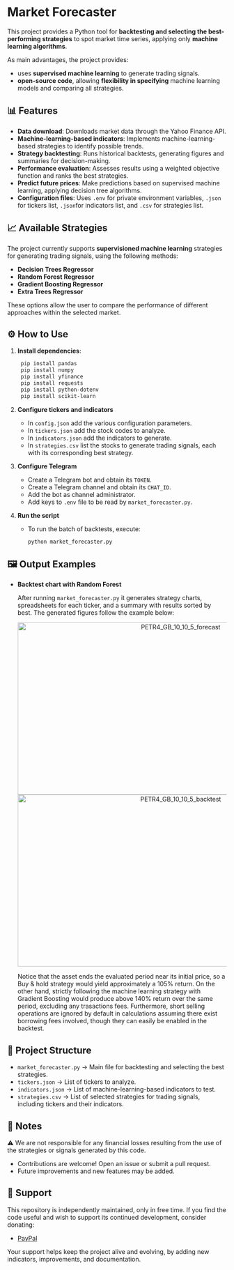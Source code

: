 # Market Forecaster

This project provides a Python tool for **backtesting and selecting the best-performing strategies** to spot market time series, applying only **machine learning algorithms**.

As main advantages, the project provides:
- uses **supervised machine learning** to generate trading signals.
- **open-source code**, allowing **flexibility in specifying** machine learning models and comparing all strategies.


## 📊 Features

- **Data download**: Downloads market data through the Yahoo Finance API.
- **Machine-learning-based indicators**: Implements machine-learning-based strategies to identify possible trends.
- **Strategy backtesting**: Runs historical backtests, generating figures and summaries for decision-making.
- **Performance evaluation**: Assesses results using a weighted objective function and ranks the best strategies.
- **Predict future prices**: Make predictions based on supervised machine learning, applying decision tree algorithms. 
- **Configuration files**: Uses `.env` for private environment variables, `.json` for tickers list, `.json`for indicators list, and `.csv` for strategies list.

## 📈 Available Strategies

The project currently supports **supervisioned machine learning** strategies for generating trading signals, using the following methods:
- **Decision Trees Regressor**
- **Random Forest Regressor**
- **Gradient Boosting Regressor**
- **Extra Trees Regressor**

These options allow the user to compare the performance of different approaches within the selected market.

## ⚙️ How to Use

1. **Install dependencies**:
   ```bash
    pip install pandas
    pip install numpy
    pip install yfinance
    pip install requests
    pip install python-dotenv
    pip install scikit-learn
    ```

2. **Configure tickers and indicators**
   - In `config.json` add the various configuration parameters.
   - In `tickers.json` add the stock codes to analyze.
   - In `indicators.json` add the indicators to generate.
   - In `strategies.csv` list the stocks to generate trading signals, each with its corresponding best strategy.

3. **Configure Telegram**
   - Create a Telegram bot and obtain its `TOKEN`.
   - Create a Telegram channel and obtain its `CHAT_ID`.
   - Add the bot as channel administrator.
   - Add keys to `.env` file to be read by `market_forecaster.py`.

4. **Run the script**
   - To run the batch of backtests, execute:
     ```bash
     python market_forecaster.py
     ```

## 🖼️ Output Examples

- **Backtest chart with Random Forest**
  
  After running `market_forecaster.py` it generates strategy charts, spreadsheets for each ticker, and a summary with results sorted by best. The generated figures follow the example below:
   <p align="center">
      <img width="733" height="395" alt="PETR4_GB_10_10_5_forecast" src="https://github.com/user-attachments/assets/219b5e9d-6c65-46a3-ab5d-fead268bff6e" />
      <img width="733" height="395" alt="PETR4_GB_10_10_5_backtest" src="https://github.com/user-attachments/assets/a8bfe55b-e935-4f62-8acf-e3d6e84e2562" />
   </p>
  
  Notice that the asset ends the evaluated period near its initial price, so a Buy & hold strategy would yield approximately a 105% return. On the other hand, strictly following the machine learning strategy with Gradient Boosting would produce above 140% return over the same period, excluding any trasactions fees. Furthermore, short selling operations are ignored by default in calculations assuming there exist borrowing fees involved, though they can easily be enabled in the backtest.

  
## 🧩 Project Structure

- `market_forecaster.py` → Main file for backtesting and selecting the best strategies.
- `tickers.json` → List of tickers to analyze.
- `indicators.json` → List of machine-learning-based indicators to test.
- `strategies.csv` → List of selected strategies for trading signals, including tickers and their indicators.


## 📌 Notes

⚠️ We are not responsible for any financial losses resulting from the use of the strategies or signals generated by this code.

- Contributions are welcome! Open an issue or submit a pull request.
- Future improvements and new features may be added.


## 🤝 Support

This repository is independently maintained, only in free time. If you find the code useful and wish to support its continued development, consider donating:

- [PayPal](https://www.paypal.com/donate/?hosted_button_id=BF6E8J7P32KWE)  

Your support helps keep the project alive and evolving, by adding new indicators, improvements, and documentation.
